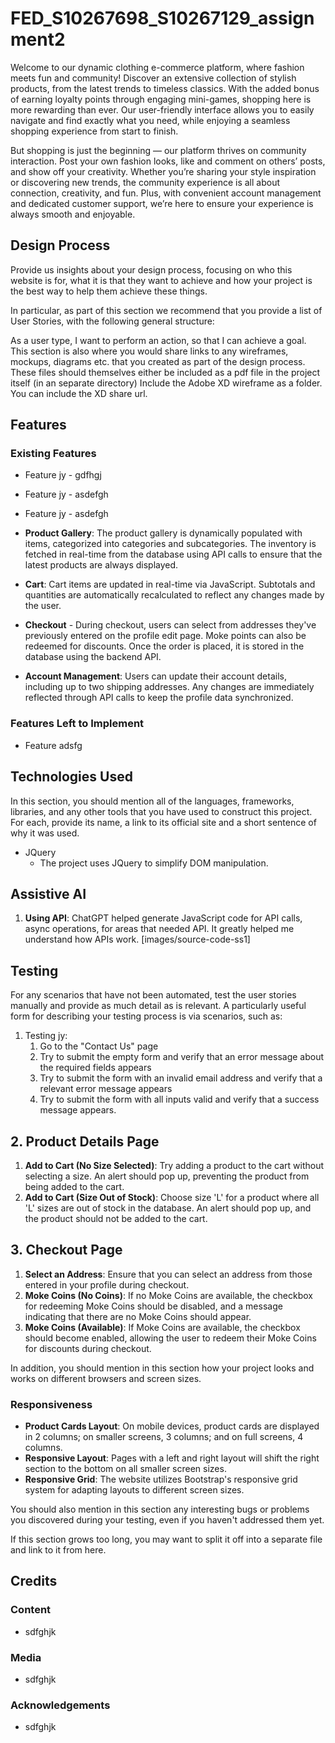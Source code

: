 # FED_S10267698_S10267129_assignment2
Welcome to our dynamic clothing e-commerce platform, where fashion meets fun and community! Discover an extensive collection of stylish products, from the latest trends to timeless classics. With the added bonus of earning loyalty points through engaging mini-games, shopping here is more rewarding than ever. Our user-friendly interface allows you to easily navigate and find exactly what you need, while enjoying a seamless shopping experience from start to finish.

But shopping is just the beginning — our platform thrives on community interaction. Post your own fashion looks, like and comment on others’ posts, and show off your creativity. Whether you’re sharing your style inspiration or discovering new trends, the community experience is all about connection, creativity, and fun. Plus, with convenient account management and dedicated customer support, we’re here to ensure your experience is always smooth and enjoyable.
## Design Process
Provide us insights about your design process, focusing on who this website is for, what it is that they want to achieve and how your project is the best way to help them achieve these things.

In particular, as part of this section we recommend that you provide a list of User Stories, with the following general structure:

As a user type, I want to perform an action, so that I can achieve a goal.
This section is also where you would share links to any wireframes, mockups, diagrams etc. that you created as part of the design process. These files should themselves either be included as a pdf file in the project itself (in an separate directory) Include the Adobe XD wireframe as a folder. You can include the XD share url.
## Features
### Existing Features
- Feature jy - gdfhgj
- Feature jy - asdefgh
- Feature jy - asdefgh

- **Product Gallery**: The product gallery is dynamically populated with items, categorized into categories and subcategories. The inventory is fetched in real-time from the database using API calls to ensure that the latest products are always displayed.

- **Cart**: Cart items are updated in real-time via JavaScript. Subtotals and quantities are automatically recalculated to reflect any changes made by the user.

- **Checkout** - During checkout, users can select from addresses they've previously entered on the profile edit page. Moke points can also be redeemed for discounts. Once the order is placed, it is stored in the database using the backend API.

- **Account Management**: Users can update their account details, including up to two shipping addresses. Any changes are immediately reflected through API calls to keep the profile data synchronized.
### Features Left to Implement
- Feature adsfg
## Technologies Used
In this section, you should mention all of the languages, frameworks, libraries, and any other tools that you have used to construct this project. For each, provide its name, a link to its official site and a short sentence of why it was used.

- JQuery
  - The project uses JQuery to simplify DOM manipulation.
## Assistive AI
1. **Using API**: ChatGPT helped generate JavaScript code for API calls, async operations, for areas that needed API. It greatly helped me understand how APIs work.
[images/source-code-ss1]

## Testing
For any scenarios that have not been automated, test the user stories manually and provide as much detail as is relevant. A particularly useful form for describing your testing process is via scenarios, such as:

1. Testing jy:
   1. Go to the "Contact Us" page
   2. Try to submit the empty form and verify that an error message about the required fields appears
   3. Try to submit the form with an invalid email address and verify that a relevant error message appears
   4. Try to submit the form with all inputs valid and verify that a success message appears.
## 2. Product Details Page
1. **Add to Cart (No Size Selected)**: Try adding a product to the cart without selecting a size. An alert should pop up, preventing the product from being added to the cart.
2. **Add to Cart (Size Out of Stock)**: Choose size 'L' for a product where all 'L' sizes are out of stock in the database. An alert should pop up, and the product should not be added to the cart.

## 3. Checkout Page
1. **Select an Address**: Ensure that you can select an address from those entered in your profile during checkout.
2. **Moke Coins (No Coins)**: If no Moke Coins are available, the checkbox for redeeming Moke Coins should be disabled, and a message indicating that there are no Moke Coins should appear.
3. **Moke Coins (Available)**: If Moke Coins are available, the checkbox should become enabled, allowing the user to redeem their Moke Coins for discounts during checkout.



   
In addition, you should mention in this section how your project looks and works on different browsers and screen sizes.
### Responsiveness
- **Product Cards Layout**: On mobile devices, product cards are displayed in 2 columns; on smaller screens, 3 columns; and on full screens, 4 columns.
- **Responsive Layout**: Pages with a left and right layout will shift the right section to the bottom on all smaller screen sizes.
- **Responsive Grid**: The website utilizes Bootstrap's responsive grid system for adapting layouts to different screen sizes.


You should also mention in this section any interesting bugs or problems you discovered during your testing, even if you haven't addressed them yet.

If this section grows too long, you may want to split it off into a separate file and link to it from here.
## Credits
### Content
- sdfghjk
### Media
- sdfghjk
### Acknowledgements
- sdfghjk
